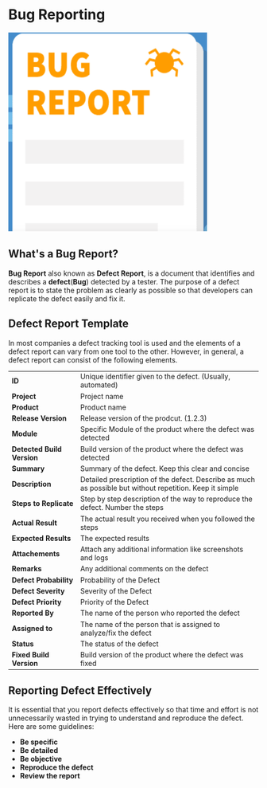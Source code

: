 # Bug Reporting 
<img src = "https://github.com/ELMehdiNaor/The-Complete-2022-Software-Testing-Bootcamp/blob/main/4-Test%20Execution%20and%20Bug%20reporting/Images/Bug_Report.png" width="400" height="400">

## What's a Bug Report?
**Bug Report** also known as **Defect Report**, is a document that identifies and describes a **defect**(**Bug**) detected by a tester. The purpose of a defect report is to state the problem as clearly as 
possible so that developers can replicate the defect easily and fix it.

## Defect Report Template
In most companies a defect tracking tool is used and the elements of a defect report can vary from one tool to the other. However, in general, a defect report can
consist of the following elements. 

|         |                                                             |
| ------- | ----------------------------------------------------------- |
| **ID** |  Unique identifier given to the defect. (Usually, automated) |
| **Project** | Project name |
| **Product** | Product name |
| **Release Version** | Release version of the prodcut. (1.2.3) |
| **Module** | Specific Module of the product where the defect was detected |
| **Detected Build Version** | Build version of the product where the defect was detected |
| **Summary** | Summary of the defect. Keep this clear and concise | 
| **Description** | Detailed prescription of the defect. Describe as much as possible but without repetition. Keep it simple |
| **Steps to Replicate** | Step by step description of the way to reproduce the defect. Number the steps |
| **Actual Result** | The actual result you received when you followed the steps | 
| **Expected Results** | The expected results | 
| **Attachements** | Attach any additional information like screenshots and logs | 
| **Remarks** | Any additional comments on the defect | 
| **Defect Probability** | Probability of the Defect |
| **Defect Severity** | Severity of the Defect | 
| **Defect Priority** | Priority of the Defect |
| **Reported By** | The name of the person who reported the defect | 
| **Assigned to** | The name of the person that is assigned to analyze/fix the defect |
| **Status** | The status of the defect |  
| **Fixed Build Version** | Build version of the product where the defect was fixed |

## Reporting Defect Effectively
It is essential that you report defects effectively so that time and effort is not unnecessarily wasted in trying to understand and reproduce the defect.
Here are some guidelines:
- **Be specific**
- **Be detailed**
- **Be objective**
- **Reproduce the defect**
- **Review the report** 
